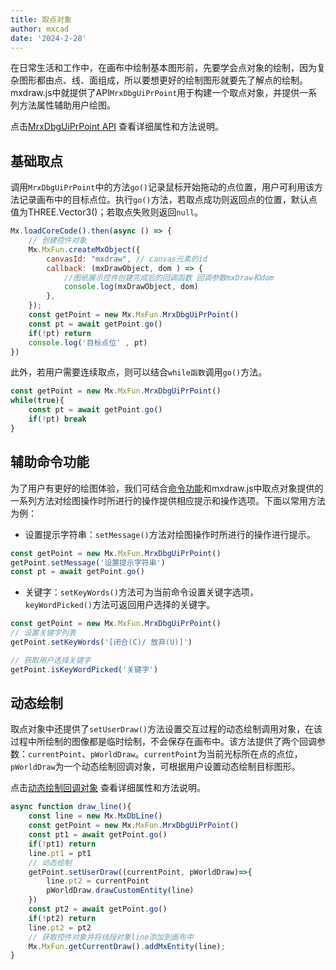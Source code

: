 ```yaml
---
title: 取点对象
author: mxcad
date: '2024-2-28'
---
```


在日常生活和工作中，在画布中绘制基本图形前，先要学会点对象的绘制，因为复杂图形都由点、线、面组成，所以要想更好的绘制图形就要先了解点的绘制。mxdraw.js中就提供了API`MrxDbgUiPrPoint`用于构建一个取点对象，并提供一系列方法属性辅助用户绘图。

点击[MrxDbgUiPrPoint API](https://mxcad.github.io/mxdraw_api_docs/classes/MrxDbgUiPrPoint.html) 查看详细属性和方法说明。

## 基础取点

调用`MrxDbgUiPrPoint`中的方法`go()`记录鼠标开始拖动的点位置，用户可利用该方法记录画布中的目标点位。执行`go()`方法，若取点成功则返回点的位置，默认点值为THREE.Vector3()；若取点失败则返回`null`。

```js
Mx.loadCoreCode().then(async () => {
    // 创建控件对象
    Mx.MxFun.createMxObject({
        canvasId: "mxdraw", // canvas元素的id
        callback: (mxDrawObject, dom ) => {
            //图纸展示控件创建完成后的回调函数 回调参数mxDraw和dom
            console.log(mxDrawObject, dom)
        },
    });
    const getPoint = new Mx.MxFun.MrxDbgUiPrPoint()
    const pt = await getPoint.go()
    if(!pt) return
    console.log('目标点位' , pt)
})
```
此外，若用户需要连续取点，则可以结合`while函数`调用`go()`方法。

```js
const getPoint = new Mx.MxFun.MrxDbgUiPrPoint()
while(true){
    const pt = await getPoint.go()
    if(!pt) break
}
```
## 辅助命令功能

为了用户有更好的绘图体验，我们可结合[命令功能](./basedOnnUsing.md)和mxdraw.js中取点对象提供的一系列方法对绘图操作时所进行的操作提供相应提示和操作选项。下面以常用方法为例：

+ 设置提示字符串：`setMessage()`方法对绘图操作时所进行的操作进行提示。
```js
const getPoint = new Mx.MxFun.MrxDbgUiPrPoint()
getPoint.setMessage('设置提示字符串')
const pt = await getPoint.go()
```
+ 关键字：`setKeyWords()`方法可为当前命令设置关键字选项，`keyWordPicked()`方法可返回用户选择的关键字。
```js
const getPoint = new Mx.MxFun.MrxDbgUiPrPoint()
// 设置关键字列表
getPoint.setKeyWords('[闭合(C)/ 放弃(U)]')

// 获取用户选择关键字
getPoint.isKeyWordPicked('关键字')
```

## 动态绘制

取点对象中还提供了`setUserDraw()`方法设置交互过程的动态绘制调用对象，在该过程中所绘制的图像都是临时绘制，不会保存在画布中。该方法提供了两个回调参数：`currentPoint`、`pWorldDraw`。`currentPoint`为当前光标所在点的点位，`pWorldDraw`为一个动态绘制回调对象，可根据用户设置动态绘制目标图形。

点击[动态绘制回调对象](https://mxcad.github.io/mxdraw_api_docs/classes/McEdGetPointWorldDrawObject.html) 查看详细属性和方法说明。

```js
async function draw_line(){
    const line = new Mx.MxDbLine()
    const getPoint = new Mx.MxFun.MrxDbgUiPrPoint()
    const pt1 = await getPoint.go()
    if(!pt1) return
    line.pt1 = pt1
    // 动态绘制
    getPoint.setUserDraw((currentPoint, pWorldDraw)=>{
        line.pt2 = currentPoint
        pWorldDraw.drawCustomEntity(line)
    })
    const pt2 = await getPoint.go()
    if(!pt2) return
    line.pt2 = pt2
    // 获取控件对象并将线段对象line添加到画布中
    Mx.MxFun.getCurrentDraw().addMxEntity(line);
}
```

